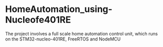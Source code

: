 # HomeAutomation_using-Nucleofe401RE

The project involves a full scale home automation control unit, which runs on the STM32-nucleo-401RE, FreeRTOS and NodeMCU

